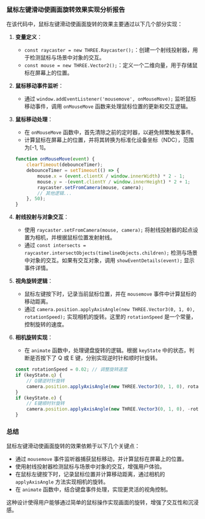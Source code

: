 ### 鼠标左键滑动使画面旋转效果实现分析报告

在该代码中，鼠标左键滑动使画面旋转的效果主要通过以下几个部分实现：

1. **变量定义**：
   - `const raycaster = new THREE.Raycaster();`：创建一个射线投射器，用于检测鼠标与场景中对象的交互。
   - `const mouse = new THREE.Vector2();`：定义一个二维向量，用于存储鼠标在屏幕上的位置。

2. **鼠标移动事件监听**：
   - 通过 `window.addEventListener('mousemove', onMouseMove);` 监听鼠标移动事件，调用 `onMouseMove` 函数来处理鼠标位置的更新和交互逻辑。

3. **鼠标移动处理**：
   - 在 `onMouseMove` 函数中，首先清除之前的定时器，以避免频繁触发事件。
   - 计算鼠标在屏幕上的位置，并将其转换为标准化设备坐标（NDC），范围为[-1, 1]。

   ```javascript
   function onMouseMove(event) {
       clearTimeout(debounceTimer);
       debounceTimer = setTimeout(() => {
           mouse.x = (event.clientX / window.innerWidth) * 2 - 1;
           mouse.y = -(event.clientY / window.innerHeight) * 2 + 1;
           raycaster.setFromCamera(mouse, camera);
           // 其他逻辑...
       }, 50);
   }
   ```

4. **射线投射与对象交互**：
   - 使用 `raycaster.setFromCamera(mouse, camera);` 将射线投射器的起点设置为相机，并根据鼠标位置发射射线。
   - 通过 `const intersects = raycaster.intersectObjects(timelineObjects.children);` 检测与场景中对象的交互。如果有交互对象，调用 `showEventDetails(event);` 显示事件详情。

5. **视角旋转逻辑**：
   - 鼠标左键按下时，记录当前鼠标位置，并在 `mousemove` 事件中计算鼠标的移动距离。
   - 通过 `camera.position.applyAxisAngle(new THREE.Vector3(0, 1, 0), rotationSpeed);` 实现相机的旋转。这里的 `rotationSpeed` 是一个常量，控制旋转的速度。

6. **相机旋转实现**：
   - 在 `animate` 函数中，处理键盘旋转的逻辑。根据 `keyState` 中的状态，判断是否按下了 Q 或 E 键，分别实现逆时针和顺时针旋转。

   ```javascript
   const rotationSpeed = 0.02; // 调整旋转速度
   if (keyState.q) {
       // Q键逆时针旋转
       camera.position.applyAxisAngle(new THREE.Vector3(0, 1, 0), rotationSpeed);
   }
   if (keyState.e) {
       // E键顺时针旋转
       camera.position.applyAxisAngle(new THREE.Vector3(0, 1, 0), -rotationSpeed);
   }
   ```

### 总结

鼠标左键滑动使画面旋转的效果依赖于以下几个关键点：
- 通过 `mousemove` 事件监听器捕获鼠标移动，并计算鼠标在屏幕上的位置。
- 使用射线投射器检测鼠标与场景中对象的交互，增强用户体验。
- 在鼠标左键按下时，记录鼠标位置并计算移动距离，通过相机的 `applyAxisAngle` 方法实现相机的旋转。
- 在 `animate` 函数中，结合键盘事件处理，实现更灵活的视角控制。

这种设计使得用户能够通过简单的鼠标操作实现画面的旋转，增强了交互性和沉浸感。